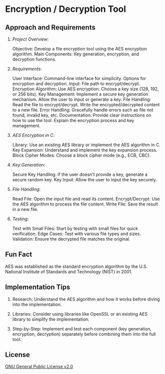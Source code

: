 # Encryption / Decryption Tool

## Approach and Requirements

1. _Project Overview_:

   Objective: Develop a file encryption tool using the AES encryption algorithm.
   Main Components: Key generation, encryption, and decryption functions.

2. _Requirements_:

   User Interface:
   Command-line interface for simplicity.
   Options for encryption and decryption.
   Input: File path to encrypt/decrypt.
   Encryption Algorithm:
   Use AES encryption.
   Choose a key size (128, 192, or 256 bits).
   Key Management:
   Implement a secure key generation mechanism.
   Allow the user to input or generate a key.
   File Handling:
   Read the file to encrypt/decrypt.
   Write the encrypted/decrypted content to a new file.
   Error Handling:
   Gracefully handle errors such as file not found, invalid key, etc.
   Documentation:
   Provide clear instructions on how to use the tool.
   Explain the encryption process and key management.

3. _AES Encryption in C_:

   Library: Use an existing AES library or implement the AES algorithm in C.
   Key Expansion: Understand and implement the key expansion process.
   Block Cipher Modes: Choose a block cipher mode (e.g., ECB, CBC).

4. _Key Generation_:

   Secure Key Handling: If the user doesn't provide a key, generate a secure random key.
   Key Input: Allow the user to input the key securely.

5. _File Handling_:

   Read File: Open the input file and read its content.
   Encrypt/Decrypt: Use the AES algorithm to process the file content.
   Write File: Save the result in a new file.

6. _Testing_:

   Test with Small Files: Start by testing with small files for quick verification.
   Edge Cases: Test with various file types and sizes.
   Validation: Ensure the decrypted file matches the original.

## Fun Fact

AES was established as the standard encryption algorithm by the U.S. National Institute of Standards and Technology (NIST) in 2001.

## Implementation Tips

1. Research: Understand the AES algorithm and how it works before diving into the implementation.

2. Libraries: Consider using libraries like OpenSSL or an existing AES library to simplify the implementation.

3. Step-by-Step: Implement and test each component (key generation, encryption, decryption) separately before combining them into the full tool.

## License

[GNU General Public License v2.0](https://choosealicense.com/licenses/gpl-2.0/)
